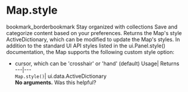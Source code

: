  
#  Map.style 
bookmark_borderbookmark Stay organized with collections  Save and categorize content based on your preferences.
Returns the Map's style ActiveDictionary, which can be modified to update the Map's styles. 
In addition to the standard UI API styles listed in the ui.Panel.style() documentation, the Map supports the following custom style option:
- cursor, which can be 'crosshair' or 'hand' (default)
Usage| Returns  
---|---  
`Map.style()`| ui.data.ActiveDictionary  
**No arguments.**
Was this helpful?

